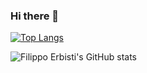### Hi there 🌱

<!--
**filippoerbisti/filippoerbisti** is a ✨ _special_ ✨ repository because its `README.md` (this file) appears on your GitHub profile.

Here are some ideas to get you started:

- 🔭 I’m currently working on ...
- 🌱 I’m currently learning ...
- 👯 I’m looking to collaborate on ...
- 🤔 I’m looking for help with ...
- 💬 Ask me about ...
- 📫 How to reach me: ...
- 😄 Pronouns: ...
- ⚡ Fun fact: ...
-->


[![Top Langs](https://github-readme-stats.vercel.app/api/top-langs/?username=filippoerbisti&layout=compact&langs_count=8)](https://github.com/filippoerbisti)

![Filippo Erbisti's GitHub stats](https://github-readme-stats.vercel.app/api?username=filippoerbisti&show_icons=true&theme=synthwave)
